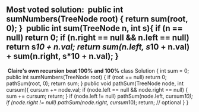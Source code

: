 **Most voted solution:**
​
public int sumNumbers(TreeNode root) {
return sum(root, 0);
}
​
public int sum(TreeNode n, int s){
if (n == null) return 0;
if (n.right == null && n.left == null) return s*10 + n.val;
return sum(n.left, s*10 + n.val) + sum(n.right, s*10 + n.val);
}
--------
​
**Claire's own recursion beat 100% and 100%**
class Solution {
int sum = 0;
public int sumNumbers(TreeNode root) {
if (root == null) return 0;
pathSum(root, 0);
return sum;
}
public void pathSum(TreeNode node, int cursum){
cursum += node.val;
if (node.left == null && node.right == null) {
sum += cursum;
return;
}
if (node.left != null) pathSum(node.left, cursum*10);
if (node.right != null) pathSum(node.right, cursum*10);
return; // optional
}
}